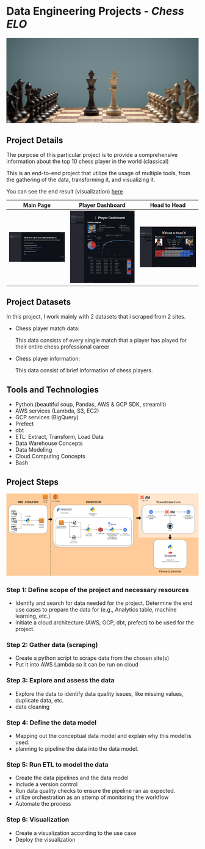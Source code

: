 # Data Engineering Projects - ***Chess ELO***

![header](pics/header.png)

## **Project Details**

The purpose of this particular project is to provide a comprehensive information about the top 10 chess player in the world (classical)

This is an end-to-end project that utilize the usage of multiple tools, from the gathering of the data, transforming it, and visualizing it. 

You can see the end result (visualization) [here](https://acothaha-chess-elo.streamlit.app/)

Main Page            |  Player Dashboard           | Head to Head                          |
:-------------------------:|:-------------------------: | :-------------------------:   |
![](pics/main%20page.png)  |  ![](pics/player%20dashboard.png)  |  ![](pics/head%20to%20head.png)   |


## **Project Datasets**

In this project, I work mainly with 2 datasets that i scraped from 2 sites.

- Chess player match data:

    This data consists of every single match that a player has played for their entire chess professional career

- Chess player information:

    This data consist of brief information of chess players.

## **Tools and Technologies**
- Python (beautiful soup, Pandas, AWS & GCP SDK, streamlit)
- AWS services (Lambda, S3, EC2)
- GCP services (BigQuery)
- Prefect 
- dbt
- ETL: Extract, Transform, Load Data
- Data Warehouse Concepts
- Data Modeling
- Cloud Computing Concepts
- Bash


## **Project Steps**


![flow](pics/flow.png)

### **Step 1: Define scope of the project and necessary resources**

- Identify and search for data needed for the project. Determine the end use cases to prepare the data for (e.g., Analytics table, machine learning, etc.)
- initiate a cloud architecture (AWS, GCP, dbt, prefect) to be used for the project.

### **Step 2: Gather data (scraping)**

- Create a python script to scrape data from the chosen site(s)
- Put it into AWS Lambda so it can be run on cloud

### **Step 3: Explore and assess the data**

- Explore the data to identify data quality issues, like missing values, duplicate data, etc.
- data cleaning

### **Step 4: Define the data model**

- Mapping out the conceptual data model and explain why this model is used.
- planning to pipeline the data into the data model.

### **Step 5: Run ETL to model the data**

- Create the data pipelines and the data model
- Include a version control
- Run data quality checks to ensure the pipeline ran as expected.
- utilize orchestration as an attemp of monitoring the workflow
- Automate the process

### **Step 6: Visualization**

- Create a visualization according to the use case
- Deploy the visualization










